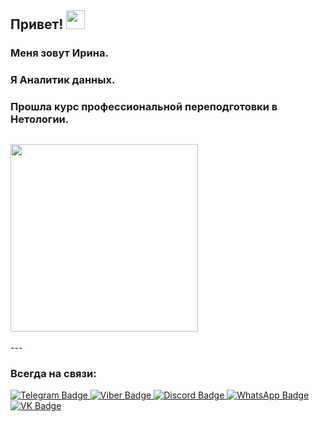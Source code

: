 <h2>
  Привет!
  <img src="https://media.giphy.com/media/hvRJCLFzcasrR4ia7z/giphy.gif" width="30px"/>
</h2>

### Меня зовут Ирина.
### Я Аналитик данных. 
### Прошла курс профессиональной переподготовки в Нетологии.
<h2>
  <img src="https://media.istockphoto.com/id/1309831153/ru/векторная/панель-мониторинга-отличный-дизайн-для-любых-целей-сайта-шаблон-бизнес-инфографики.jpg?s=612x612&w=0&k=20&c=Q1sLIvl0T9oVC5_tXg6DtdfNpo_InIFvyvk2BjFHiA8=" width="300px"/>
</h2>
---

### Всегда на связи:
<div id="badges">
  <a href="https://msng.link/o?9616340887=tg">
    <img src="https://img.shields.io/badge/Telegram-blue?logo=Telegram&logoColor=white" alt="Telegram Badge"/>
  </a>
  <a href="https://viber.click/79616340887">
    <img src="https://img.shields.io/badge/Viber-violet?logo=Viber&logoColor=white" alt="Viber Badge"/>
  </a>
  <a href="https://discord.gg/CYgdTssf">
    <img src="https://img.shields.io/badge/Discord-blue?logo=Discord&logoColor=white" alt="Discord Badge"/>
  </a>
  <a href="https://msng.link/o?9616340887=wa"> 
    <img src="https://img.shields.io/badge/WhatsApp-green?logo=WhatsApp&logoColor=white" alt="WhatsApp Badge"/>
  </a>
  <a href="https://msng.link/o?id10362199=vk"> 
    <img src="https://img.shields.io/badge/VK-blue?logo=VK&logoColor=white" alt="VK Badge"/>
  </a>
</div>

<div id="header" align="center">
  <a>
    <img scr="https://www.istockphoto.com/ru/векторная/панель-мониторинга-отличный-дизайн-для-любых-целей-сайта-шаблон-бизнес-gm1309831153-399425704">
  </a>
</div>

 

